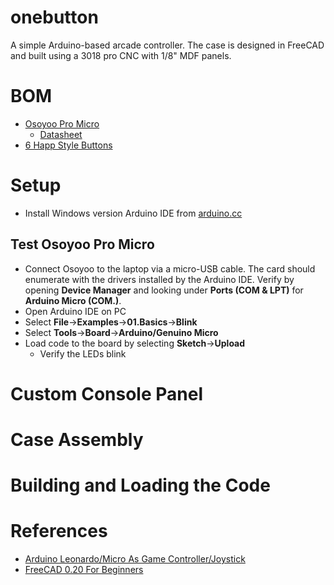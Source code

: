 # onebutton
A simple Arduino-based arcade controller. The case is designed in FreeCAD and built using a 3018 pro CNC with 1/8" MDF panels.

# BOM
* [Osoyoo Pro Micro](https://www.amazon.com/gp/product/B012FOV17O/ref=ppx_yo_dt_b_asin_title_o04_s01?ie=UTF8&psc=1)
  * [Datasheet](http://osoyoo.com/2018/06/25/osoyoo-pro-micro-board/)
* [6 Happ Style Buttons](https://www.amazon.com/gp/product/B01MR0E1T6/ref=ppx_yo_dt_b_asin_title_o04_s01?ie=UTF8&psc=1)

# Setup
* Install Windows version Arduino IDE from [arduino.cc](https://www.arduino.cc/en/Main/Software)

## Test Osoyoo Pro Micro
* Connect Osoyoo to the laptop via a micro-USB cable. The card should enumerate with the drivers installed by the Arduino IDE. Verify by opening **Device Manager** and looking under **Ports (COM & LPT)** for **Arduino Micro (COM.)**.
* Open Arduino IDE on PC
* Select **File**->**Examples**->**01.Basics**->**Blink**
* Select **Tools**->**Board**->**Arduino/Genuino Micro**
* Load code to the board by selecting **Sketch**->**Upload**
  * Verify the LEDs blink

# Custom Console Panel

# Case Assembly

# Building and Loading the Code

# References
* [Arduino Leonardo/Micro As Game Controller/Joystick](https://www.instructables.com/id/Arduino-LeonardoMicro-as-Game-ControllerJoystick/)
* [FreeCAD 0.20 For Beginners](https://www.youtube.com/playlist?list=PLWuyJLVUNtc0UszswD0oD5q4VeWTrK7JC)
